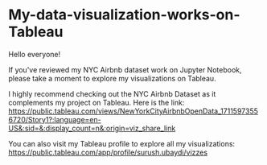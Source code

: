 # My-data-visualization-works-on-Tableau
Hello everyone!

If you've reviewed my NYC Airbnb dataset work on Jupyter Notebook, please take a moment to explore my visualizations on Tableau.

I highly recommend checking out the NYC Airbnb Dataset as it complements my project on Tableau. Here is the link: 
https://public.tableau.com/views/NewYorkCityAirbnbOpenData_17115973556720/Story1?:language=en-US&:sid=&:display_count=n&:origin=viz_share_link

You can also visit my Tableau profile to explore all my visualizations: 
https://public.tableau.com/app/profile/surush.ubaydi/vizzes
